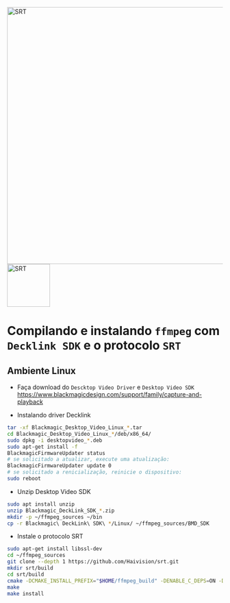 
<div class="row">
  <div class="col-md-6">
    <a href="http://srtalliance.org/">
      <img alt="SRT" src="http://www.srtalliance.org/wp-content/uploads/SRT_text_hor_logo_grey.png" width="600"/>
    </a>
  </div>
  <div class="col-md-6">
    <a href="https://www.ffmpeg.org/">
      <img alt="SRT" src="https://avatars2.githubusercontent.com/u/729418?s=200&v=4" width="100"/>
    </a>
  </div>
</div>


# Compilando e instalando `ffmpeg` com `Decklink SDK` e o protocolo `SRT`

## Ambiente Linux

- Faça download do `Descktop Video Driver` e `Desktop Video SDK` https://www.blackmagicdesign.com/support/family/capture-and-playback 

- Instalando driver Decklink

```bash
tar -xf Blackmagic_Desktop_Video_Linux_*.tar
cd Blackmagic_Desktop_Video_Linux_*/deb/x86_64/
sudo dpkg -i desktopvideo_*.deb
sudo apt-get install -f
BlackmagicFirmwareUpdater status
# se solicitado a atualizar, execute uma atualização:
BlackmagicFirmwareUpdater update 0
# se solicitado a renicialização, reinicie o dispositivo:
sudo reboot
```

- Unzip Desktop Video SDK
```bash
sudo apt install unzip
unzip Blackmagic_DeckLink_SDK_*.zip
mkdir -p ~/ffmpeg_sources ~/bin
cp -r Blackmagic\ DeckLink\ SDK\ */Linux/ ~/ffmpeg_sources/BMD_SDK
```

- Instale o protocolo SRT

```bash
sudo apt-get install libssl-dev
cd ~/ffmpeg_sources
git clone --depth 1 https://github.com/Haivision/srt.git
mkdir srt/build
cd srt/build
cmake -DCMAKE_INSTALL_PREFIX="$HOME/ffmpeg_build" -DENABLE_C_DEPS=ON -DENABLE_SHARED=OFF -DENABLE_STATIC=ON ..
make
make install
```

